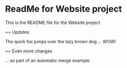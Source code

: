 # ReadMe for Website project

This is the README file for the Website project

== Updates

The quick fox jumps over the lazy brown dog ... WOW!

== Even more changes

... as part of an automatic merge example
